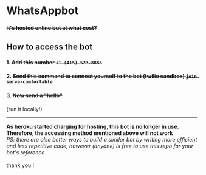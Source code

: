 # WhatsAppbot
#### ~~It's hosted online but at what cost?~~
## How to access the bot
#### 1. ~~Add this number ```+1 (415) 523-8886```~~ 
#### 2. ~~Send this command to connect yourself to the bot (twilio sandbox) ```join serve-comfortable```~~ 
#### 3. ~~Now send a "hello"~~

(run it locally!)

-----------------------------------------------------------
**As heroku started charging for hosting, this bot is no longer in use. Therefore, the accessing method mentioned above will not work**<br>
*PS: there are also better ways to build a similar bot by writing more efficient and less repetitive code, however (anyone) is free to use this repo for your bot's reference*<br><br>
thank you !
